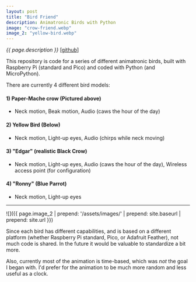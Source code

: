 ```yaml
---
layout: post
title: "Bird Friend"
description: Animatronic Birds with Python
image: "crow-friend.webp"
image_2: "yellow-bird.webp"
---
```


_{{ page.description }}_ [[github](https://github.com/dtredger/bird_friend)]

This repository is code for a series of different animatronic birds, built with Raspberry Pi (standard and Pico) and coded with Python (and MicroPython).

There are currently 4 different bird models:

#### 1) Paper-Mache crow (Pictured above)
- Neck motion, Beak motion, Audio (caws the hour of the day)

#### 2) Yellow Bird (Below)
- Neck motion, Light-up eyes, Audio (chirps while neck moving)

#### 3) "Edgar" (realistic Black Crow)
- Neck motion, Light-up eyes, Audio (caws the hour of the day), Wireless access point (for configuration)

#### 4) "Ronny" (Blue Parrot)
- Neck motion, Light-up eyes

---

![]({{ page.image_2 | prepend: '/assets/images/' | prepend: site.baseurl | prepend: site.url }})

Since each bird has different capabilities, and is based on a different platform (whether Raspberry Pi standard, Pico, or Adafruit Feather), not much code is shared.
In the future it would be valuable to standardize a bit more.

Also, currently most of the animation is time-based, which was _not_ the goal I began with. I'd prefer for the animation to be much more random and less useful as a clock.
